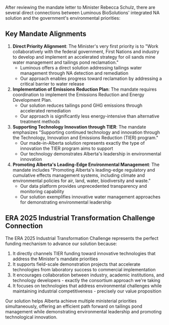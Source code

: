 After reviewing the mandate letter to Minister Rebecca Schulz, there are several direct connections between Luminous BioSolutions' integrated NA solution and the government's environmental priorities:

## Key Mandate Alignments

1. **Direct Priority Alignment**: The Minister's very first priority is to "Work collaboratively with the federal government, First Nations and industry to develop and implement an accelerated strategy for oil sands mine water management and tailings pond reclamation."
    - Luminous offers a direct solution addressing tailings water management through NA detection and remediation
    - Our approach enables progress toward reclamation by addressing a critical barrier to water release
2. **Implementation of Emissions Reduction Plan**: The mandate requires coordination to implement the Emissions Reduction and Energy Development Plan.
    - Our solution reduces tailings pond GHG emissions through accelerated remediation
    - Our approach is significantly less energy-intensive than alternative treatment methods
3. **Supporting Technology Innovation through TIER**: The mandate emphasizes "Supporting continued technology and innovation through the Technology, Innovation and Emissions Reduction (TIER) program."
    - Our made-in-Alberta solution represents exactly the type of innovation the TIER program aims to support
    - Our technology demonstrates Alberta's leadership in environmental innovation
4. **Promoting Alberta's Leading-Edge Environmental Management**: The mandate includes "Promoting Alberta's leading-edge regulatory and cumulative effects management systems, including climate and environmental policies for air, land, water, biodiversity and waste."
    - Our data platform provides unprecedented transparency and monitoring capability
    - Our solution exemplifies innovative water management approaches for demonstrating environmental leadership

## ERA 2025 Industrial Transformation Challenge Connection

The ERA 2025 Industrial Transformation Challenge represents the perfect funding mechanism to advance our solution because:

1. It directly channels TIER funding toward innovative technologies that address the Minister's mandate priorities
2. It supports field-scale demonstration projects that accelerate technologies from laboratory success to commercial implementation
3. It encourages collaboration between industry, academic institutions, and technology developers - exactly the consortium approach we're taking
4. It focuses on technologies that address environmental challenges while maintaining industrial competitiveness - precisely our value proposition

Our solution helps Alberta achieve multiple ministerial priorities simultaneously, offering an efficient path forward on tailings pond management while demonstrating environmental leadership and promoting technological innovation.
